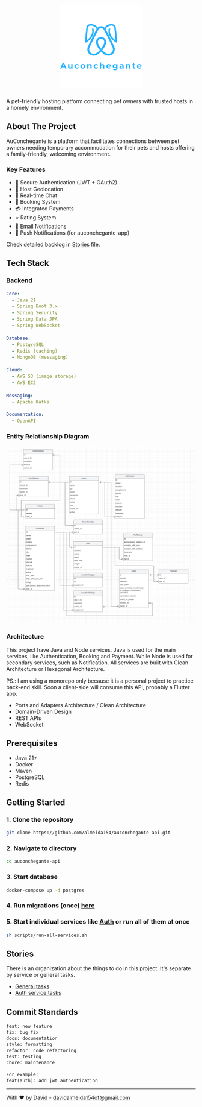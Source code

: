 <h1 align="center">
  <img alt="Auconchegante logo" title="Auconchegante" src=".github/logo.svg" width="220px" />
</h1>

A pet-friendly hosting platform connecting pet owners with trusted hosts in a
homely environment.

## About The Project

AuConchegante is a platform that facilitates connections between pet owners
needing temporary accommodation for their pets and hosts offering a
family-friendly, welcoming environment.

### Key Features

- 🔐 Secure Authentication (JWT + OAuth2)
- 📍 Host Geolocation
- 💬 Real-time Chat
- 📅 Booking System
- 💳 Integrated Payments
- ⭐ Rating System
- 📧 Email Notifications
- 📲 Push Notifications (for auconchegante-app)

Check detailed backlog in [Stories](STORIES.md) file.

## Tech Stack

### Backend

```yaml
Core:
  - Java 21
  - Spring Boot 3.x
  - Spring Security
  - Spring Data JPA
  - Spring WebSocket

Database:
  - PostgreSQL
  - Redis (caching)
  - MongoDB (messaging)

Cloud:
  - AWS S3 (image storage)
  - AWS EC2

Messaging:
  - Apache Kafka

Documentation:
  - OpenAPI
```

### Entity Relationship Diagram

![ERD](.github/erd.png)

### Architecture

This project have Java and Node services. Java is used for the main services, like Authentication, Booking
and Payment. While Node is used for secondary services, such as Notification. All services are built
with Clean Architecture or Hexagonal Architecture.

PS.: I am using a monorepo only because it is a personal project to practice back-end skill. Soon a
client-side will consume this API, probably a Flutter app.

- Ports and Adapters Architecture / Clean Architecture
- Domain-Driven Design
- REST APIs
- WebSocket

## Prerequisites

- Java 21+
- Docker
- Maven
- PostgreSQL
- Redis

## Getting Started

### 1. Clone the repository

```bash
git clone https://github.com/almeida154/auconchegante-api.git
```

### 2. Navigate to directory

```bash
cd auconchegante-api
```

### 3. Start database

```bash
docker-compose up -d postgres
```

### 4. Run migrations (once) [here](./java-services/common/README.md)

### 5. Start individual services like [Auth](./java-services/auth/README.md) or run all of them at once

```bash
sh scripts/run-all-services.sh
```

## Stories

There is an organization about the things to do in this project. It's separate by service or general tasks.

- [General tasks](STORIES.md)
- [Auth service tasks](./java-services/auth/STORIES.md)

## Commit Standards

```
feat: new feature
fix: bug fix
docs: documentation
style: formatting
refactor: code refactoring
test: testing
chore: maintenance

For example:
feat(auth): add jwt authentication
```

---

With ❤️ by [David](https://github.com/almeida154) - davidalmeida154of@gmail.com
